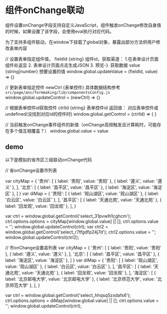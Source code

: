 

# 组件onChange联动

组件设置onChange字段支持自定义JavaScript，组件触发onChange修改自身值的时候，如果设置了该字段，会使用eval执行对应代码。

为了支持多组件联动，在window下挂载了global对象，暴露出部分方法供用户修改表单内容

// 设置表单指定组件值，
fieldId {string} 组件id，获取渠道： 1.在表单设计页面组件处返显  2. 表单设计页面点击生成JSON  3. 预览-》获取数据
value {string|number} 想要设置的值
window.global.updateValue = (fieldId, value) => {}


// 更新表单指定控件
newCtrl {表单控件} 具体数据结构参考`src/page/ans/formmaking/lib/componentsConfig.js`
window.global.updateControl = (newCtrl) => {}

// 根据表单控件id获取控件
ctrlId {string} 表单控件id
返回值： 对应表单控件或undefined(没找到对应id的控件时)
window.global.getControl = (ctrlId) => { }

// 当前触发onChange事件组件的新值（onChange高频触发且计算耗时，可能存在多个值互相覆盖？）
window.global.value = value

## demo
以下是模拟的省市区三级联动onChange代码


// 省onChange设置市列表

var cityMap = {
  '贵州': [
    { label: '贵阳', value: '贵阳' },
    { label: '遵义', value: '遵义' },
  ],
  '北京': [
    { label: '昌平区', value: '昌平区' },
    { label: '海淀区', value: '海淀区' },
  ]
}
var diMap = {
  '贵阳': [
    { label: '观山湖区', value: '观山湖区' },
    { label: '白云区', value: '白云区' },
  ],
  '昌平区': [
    { label: '天通北苑', value: '天通北苑' },
    { label: '回龙观', value: '回龙观' },
  ],
}

var ctrl = window.global.getControl('select_31pvwlh1cghcm');
ctrl.options.options = cityMap[window.global.value] || [];
ctrl.options.value = '';
window.global.updateControl(ctrl);
var ctrl2 = window.global.getControl('select_r7tfgdfp24j7d');
ctrl2.options.value = '';
window.global.updateControl(ctrl2);

// 市onChange设置县列表
var cityMap = {
  '贵州': [
    { label: '贵阳', value: '贵阳' },
    { label: '遵义', value: '遵义' },
  ],
  '北京': [
    { label: '昌平区', value: '昌平区' },
    { label: '海淀区', value: '海淀区' },
  ]
}
var diMap = {
  '贵阳': [
    { label: '观山湖区', value: '观山湖区' },
    { label: '白云区', value: '白云区' },
  ],
  '昌平区': [
    { label: '天通北苑', value: '天通北苑' },
    { label: '回龙观', value: '回龙观' },
  ],
  '海淀区': [
    { label: '北京邮电大学', value: '北京邮电大学' },
    { label: '北京师范大学', value: '北京师范大学' },
  ],
}

var ctrl = window.global.getControl('select_hhqsq5zxdafs6');
ctrl.options.options = diMap[window.global.value] || [];
ctrl.options.value = '';
window.global.updateControl(ctrl);
